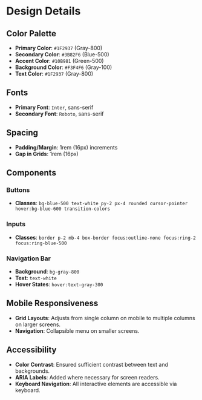 # Design Details

## Color Palette

- **Primary Color**: `#1F2937` (Gray-800)
- **Secondary Color**: `#3B82F6` (Blue-500)
- **Accent Color**: `#10B981` (Green-500)
- **Background Color**: `#F3F4F6` (Gray-100)
- **Text Color**: `#1F2937` (Gray-800)

## Fonts

- **Primary Font**: `Inter`, sans-serif
- **Secondary Font**: `Roboto`, sans-serif

## Spacing

- **Padding/Margin**: 1rem (16px) increments
- **Gap in Grids**: 1rem (16px)

## Components

### Buttons

- **Classes**: `bg-blue-500 text-white py-2 px-4 rounded cursor-pointer hover:bg-blue-600 transition-colors`

### Inputs

- **Classes**: `border p-2 mb-4 box-border focus:outline-none focus:ring-2 focus:ring-blue-500`

### Navigation Bar

- **Background**: `bg-gray-800`
- **Text**: `text-white`
- **Hover States**: `hover:text-gray-300`

## Mobile Responsiveness

- **Grid Layouts**: Adjusts from single column on mobile to multiple columns on larger screens.
- **Navigation**: Collapsible menu on smaller screens.

## Accessibility

- **Color Contrast**: Ensured sufficient contrast between text and backgrounds.
- **ARIA Labels**: Added where necessary for screen readers.
- **Keyboard Navigation**: All interactive elements are accessible via keyboard.